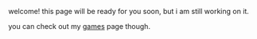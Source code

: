 welcome!
this page will be ready for you soon, but i am still working on it.

you can check out my [games](./games.html) page though.
